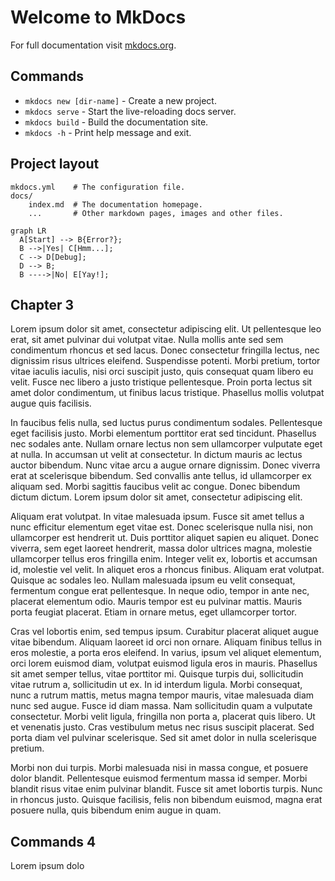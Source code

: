 # Welcome to MkDocs

For full documentation visit [mkdocs.org](https://www.mkdocs.org).

## Commands

* `mkdocs new [dir-name]` - Create a new project.
* `mkdocs serve` - Start the live-reloading docs server.
* `mkdocs build` - Build the documentation site.
* `mkdocs -h` - Print help message and exit.

## Project layout

    mkdocs.yml    # The configuration file.
    docs/
        index.md  # The documentation homepage.
        ...       # Other markdown pages, images and other files.

``` mermaid
graph LR
  A[Start] --> B{Error?};
  B -->|Yes| C[Hmm...];
  C --> D[Debug];
  D --> B;
  B ---->|No| E[Yay!];
```


## Chapter 3


Lorem ipsum dolor sit amet, consectetur adipiscing elit. Ut pellentesque leo erat, sit amet pulvinar dui volutpat vitae. Nulla mollis ante sed sem condimentum rhoncus et sed lacus. Donec consectetur fringilla lectus, nec dignissim risus ultrices eleifend. Suspendisse potenti. Morbi pretium, tortor vitae iaculis iaculis, nisi orci suscipit justo, quis consequat quam libero eu velit. Fusce nec libero a justo tristique pellentesque. Proin porta lectus sit amet dolor condimentum, ut finibus lacus tristique. Phasellus mollis volutpat augue quis facilisis.

In faucibus felis nulla, sed luctus purus condimentum sodales. Pellentesque eget facilisis justo. Morbi elementum porttitor erat sed tincidunt. Phasellus nec sodales ante. Nullam ornare lectus non sem ullamcorper vulputate eget at nulla. In accumsan ut velit at consectetur. In dictum mauris ac lectus auctor bibendum. Nunc vitae arcu a augue ornare dignissim. Donec viverra erat at scelerisque bibendum. Sed convallis ante tellus, id ullamcorper ex aliquam sed. Morbi sagittis faucibus velit ac congue. Donec bibendum dictum dictum. Lorem ipsum dolor sit amet, consectetur adipiscing elit.

Aliquam erat volutpat. In vitae malesuada ipsum. Fusce sit amet tellus a nunc efficitur elementum eget vitae est. Donec scelerisque nulla nisi, non ullamcorper est hendrerit ut. Duis porttitor aliquet sapien eu aliquet. Donec viverra, sem eget laoreet hendrerit, massa dolor ultrices magna, molestie ullamcorper tellus eros fringilla enim. Integer velit ex, lobortis et accumsan id, molestie vel velit. In aliquet eros a rhoncus finibus. Aliquam erat volutpat. Quisque ac sodales leo. Nullam malesuada ipsum eu velit consequat, fermentum congue erat pellentesque. In neque odio, tempor in ante nec, placerat elementum odio. Mauris tempor est eu pulvinar mattis. Mauris porta feugiat placerat. Etiam in ornare metus, eget ullamcorper tortor.

Cras vel lobortis enim, sed tempus ipsum. Curabitur placerat aliquet augue vitae bibendum. Aliquam laoreet id orci non ornare. Aliquam finibus tellus in eros molestie, a porta eros eleifend. In varius, ipsum vel aliquet elementum, orci lorem euismod diam, volutpat euismod ligula eros in mauris. Phasellus sit amet semper tellus, vitae porttitor mi. Quisque turpis dui, sollicitudin vitae rutrum a, sollicitudin ut ex. In id interdum ligula. Morbi consequat, nunc a rutrum mattis, metus magna tempor mauris, vitae malesuada diam nunc sed augue. Fusce id diam massa. Nam sollicitudin quam a vulputate consectetur. Morbi velit ligula, fringilla non porta a, placerat quis libero. Ut et venenatis justo. Cras vestibulum metus nec risus suscipit placerat. Sed porta diam vel pulvinar scelerisque. Sed sit amet dolor in nulla scelerisque pretium.

Morbi non dui turpis. Morbi malesuada nisi in massa congue, et posuere dolor blandit. Pellentesque euismod fermentum massa id semper. Morbi blandit risus vitae enim pulvinar blandit. Fusce sit amet lobortis turpis. Nunc in rhoncus justo. Quisque facilisis, felis non bibendum euismod, magna erat posuere nulla, quis bibendum enim augue in quam.





## Commands 4
Lorem ipsum dolo